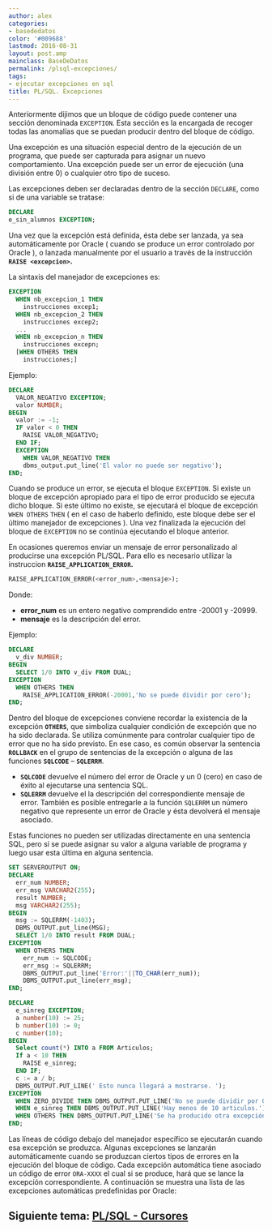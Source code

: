 ```yaml
---
author: alex
categories:
- basededatos
color: '#009688'
lastmod: 2016-08-31
layout: post.amp
mainclass: BaseDeDatos
permalink: /plsql-excepciones/
tags:
- ejecutar excepciones en sql
title: PL/SQL. Excepciones
---
```


Anteriormente dijimos que un bloque de código puede contener una sección denominada `EXCEPTION`. Esta sección es la encargada de recoger todas las anomalías que se puedan producir dentro del bloque de código.

Una excepción es una situación especial dentro de la ejecución de un programa, que puede ser capturada para asignar un nuevo comportamiento. Una excepción puede ser un error de ejecución (una división entre 0) o cualquier otro tipo de suceso.

<!--more-->

Las excepciones deben ser declaradas dentro de la sección `DECLARE`, como si de una variable se tratase:

```sql
DECLARE
e_sin_alumnos EXCEPTION;
```

Una vez que la excepción está definida, ésta debe ser lanzada, ya sea automáticamente por Oracle ( cuando se produce un error controlado por Oracle ), o lanzada manualmente por el usuario a través de la instrucción **`RAISE <excepcion>`.**

La sintaxis del manejador de excepciones es:

```sql
EXCEPTION
  WHEN nb_excepcion_1 THEN
    instrucciones excep1;
  WHEN nb_excepcion_2 THEN
    instrucciones excep2;
  ...
  WHEN nb_excepcion_n THEN
    instrucciones excepn;
  [WHEN OTHERS THEN
    instrucciones;]
```

Ejemplo:

```sql
DECLARE
  VALOR_NEGATIVO EXCEPTION;
  valor NUMBER;
BEGIN
  valor := -1;
  IF valor < 0 THEN
    RAISE VALOR_NEGATIVO;
  END IF;
  EXCEPTION
    WHEN VALOR_NEGATIVO THEN
    dbms_output.put_line('El valor no puede ser negativo');
END;
```

Cuando se produce un error, se ejecuta el bloque `EXCEPTION`. Si existe un bloque de excepción apropiado para el tipo de error producido se ejecuta dicho bloque. Si este último no existe, se ejecutará el bloque de excepción `WHEN OTHERS` `THEN` ( en el caso de haberlo definido, este bloque debe ser el último manejador de excepciones ). Una vez finalizada la ejecución del bloque de `EXCEPTION` no se continúa ejecutando el bloque anterior.

En ocasiones queremos enviar un mensaje de error personalizado al producirse una excepción PL/SQL. Para ello es necesario utilizar la instruccion **`RAISE_APPLICATION_ERROR`.**

```sql
RAISE_APPLICATION_ERROR(<error_num>,<mensaje>);
```

Donde:

- **error_num** es un entero negativo comprendido entre -20001 y -20999.
- **mensaje** es la descripción del error.

Ejemplo:

```sql
DECLARE
  v_div NUMBER;
BEGIN
  SELECT 1/0 INTO v_div FROM DUAL;
EXCEPTION
  WHEN OTHERS THEN
    RAISE_APPLICATION_ERROR(-20001,'No se puede dividir por cero');
END;
```

Dentro del bloque de excepciones conviene recordar la existencia de la excepción **`OTHERS`**, que simboliza cualquier condición de excepción que no ha sido declarada. Se utiliza comúnmente para controlar cualquier tipo de error que no ha sido previsto. En ese caso, es común observar la sentencia **`ROLLBACK`** en el grupo de sentencias de la excepción o alguna de las funciones **`SQLCODE`** – **`SQLERRM`**.

- **`SQLCODE`** devuelve el número del error de Oracle y un 0 (cero) en caso de éxito al ejecutarse una sentencia SQL.
- **`SQLERRM`** devuelve el la descripción del correspondiente mensaje de error. También es posible entregarle a la función `SQLERRM` un número negativo que represente un error de Oracle y ésta devolverá el mensaje asociado.

Estas funciones no pueden ser utilizadas directamente en una sentencia SQL, pero sí se puede asignar su valor a alguna variable de programa y luego usar esta última en alguna sentencia.

```sql
SET SERVEROUTPUT ON;
DECLARE
  err_num NUMBER;
  err_msg VARCHAR2(255);
  result NUMBER;
  msg VARCHAR2(255);
BEGIN
  msg := SQLERRM(-1403);
  DBMS_OUTPUT.put_line(MSG);
  SELECT 1/0 INTO result FROM DUAL;
EXCEPTION
  WHEN OTHERS THEN
    err_num := SQLCODE;
    err_msg := SQLERRM;
    DBMS_OUTPUT.put_line('Error:'||TO_CHAR(err_num));
    DBMS_OUTPUT.put_line(err_msg);
END;
```

```sql
DECLARE
  e_sinreg EXCEPTION;
  a number(10) := 25;
  b number(10) := 0;
  c number(10);
BEGIN
  Select count(*) INTO a FROM Articulos;
  If a < 10 THEN
    RAISE e_sinreg;
  END IF;
  c := a / b;
  DBMS_OUTPUT.PUT_LINE(' Esto nunca llegará a mostrarse. ');
EXCEPTION
  WHEN ZERO_DIVIDE THEN DBMS_OUTPUT.PUT_LINE('No se puede dividir por 0');
  WHEN e_sinreg THEN DBMS_OUTPUT.PUT_LINE('Hay menos de 10 articulos.');
  WHEN OTHERS THEN DBMS_OUTPUT.PUT_LINE('Se ha producido otra excepción.');
END;
```

Las líneas de código debajo del manejador específico se ejecutarán cuando esa excepción se produzca. Algunas excepciones se lanzarán automáticamente cuando se produzcan ciertos tipos de errores en la ejecución del bloque de código. Cada excepción automática tiene asociado un código de error `ORA-XXXX` el cual si se produce, hará que se lance la excepción correspondiente.
A continuación se muestra una lista de las excepciones automáticas predefinidas por Oracle:

<figure>
	<amp-img on="tap:lightbox1" role="button" tabindex="0" layout="responsive"  height="262" width="294" alt="Tabla errores oracle" title="Tabla errores oracle" src="https://2.bp.blogspot.com/_IlK2pNFFgGM/TUWDM6WfCxI/AAAAAAAAATM/0b1NleX1IY4/s320/image.0WG9PV"></amp-img>
</figure>

## Siguiente tema: [PL/SQL - Cursores][1]


 [1]: https://elbauldelprogramador.com/plsql-cursores/